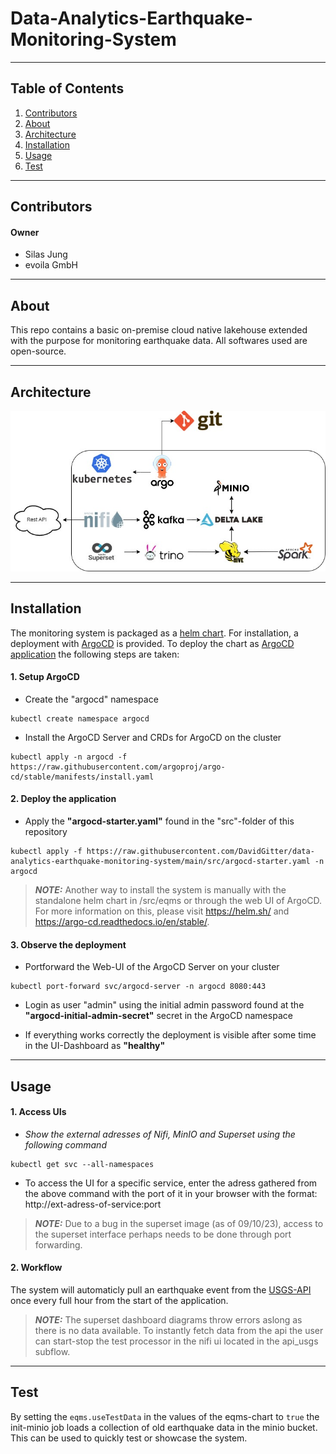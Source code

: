 # Data-Analytics-Earthquake-Monitoring-System

***

## Table of Contents

1. [Contributors](#contributors)
2. [About](#about)
3. [Architecture](#architecture)
4. [Installation](#installation)
5. [Usage](#usage)
6. [Test](#test)

***

## Contributors
#### Owner
- Silas Jung
- evoila GmbH

***

## About
This repo contains a basic on-premise cloud native lakehouse extended with the purpose for monitoring earthquake data. All softwares used are open-source.

***

## Architecture
![Architecture Image](https://github.com/DavidGitter/data-analytics-earthquake-monitoring-system/blob/820f19f19dbe005e6bb35ebced265b1457ded245/docs/diagrams/architecture/architecture.jpg?raw=true)

***

## Installation
The monitoring system is packaged as a [helm chart](https://helm.sh/). For installation, a deployment with [ArgoCD](https://argo-cd.readthedocs.io/en/stable/) is provided. To deploy the chart as [ArgoCD application](https://argo-cd.readthedocs.io/en/stable/operator-manual/declarative-setup/) the following steps are taken:

#### 1. Setup ArgoCD
* Create the "argocd" namespace
````
kubectl create namespace argocd
````

* Install the ArgoCD Server and CRDs for ArgoCD on the cluster
````
kubectl apply -n argocd -f https://raw.githubusercontent.com/argoproj/argo-cd/stable/manifests/install.yaml
````

#### 2. Deploy the application
* Apply the **"argocd-starter.yaml"** found in the "src"-folder of this repository
````
kubectl apply -f https://raw.githubusercontent.com/DavidGitter/data-analytics-earthquake-monitoring-system/main/src/argocd-starter.yaml -n argocd
````

> **_NOTE:_**  Another way to install the system is manually with the standalone helm chart in /src/eqms or through the web UI of ArgoCD. For more information on this, please visit https://helm.sh/ and https://argo-cd.readthedocs.io/en/stable/.

#### 3. Observe the deployment
* Portforward the Web-UI of the ArgoCD Server on your cluster
````
kubectl port-forward svc/argocd-server -n argocd 8080:443
````

* Login as user "admin" using the initial admin password found at the **"argocd-initial-admin-secret"** secret in the ArgoCD namespace

* If everything works correctly the deployment is visible after some time in the UI-Dashboard as **"healthy"**

***

## Usage

#### 1. Access UIs
* *Show the external adresses of Nifi, MinIO and Superset using the following command*
````
kubectl get svc --all-namespaces
````
* To access the UI for a specific service, enter the adress gathered from the above command with the port of it in your browser with the format: http://ext-adress-of-service:port

> **_NOTE:_**  Due to a bug in the superset image (as of 09/10/23), access to the superset interface perhaps needs to be done through port forwarding.

#### 2. Workflow
The system will automaticly pull an earthquake event from the [USGS-API](https://earthquake.usgs.gov/fdsnws/event/1/) once every full hour from the start of the application.

> **_NOTE:_**  The superset dashboard diagrams throw errors aslong as there is no data available. To instantly fetch data from the api the user can start-stop the test processor in the nifi ui located in the api_usgs subflow.

***

## Test
By setting the `eqms.useTestData` in the values of the eqms-chart to `true` the init-minio job loads a collection of old earthquake data in the minio bucket. This can be used to quickly test or showcase the system.
